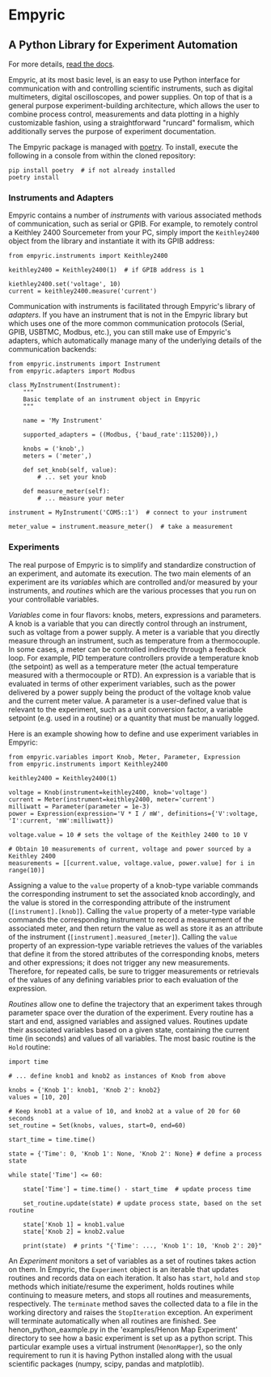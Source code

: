 # Empyric 
## A Python Library for Experiment Automation

For more details, [read the docs](https://empyric.readthedocs.io/en/latest/).

Empyric, at its most basic level, is an easy to use Python interface for communication with and controlling scientific instruments, such as digital multimeters, digital oscilloscopes, and power supplies. On top of that is a general purpose experiment-building architecture, which allows the user to combine process control, measurements and data plotting in a highly customizable fashion, using a straightforward "runcard" formalism, which additionally serves the purpose of experiment documentation.

The Empyric package is managed with [poetry](https://python-poetry.org/). To install, execute the following in a console from within the cloned repository:
```commandline
pip install poetry  # if not already installed
poetry install
```

### Instruments and Adapters

Empyric contains a number of *instruments* with various associated methods of communication, such as serial or GPIB. For example, to remotely control a Keithley 2400 Sourcemeter from your PC, simply import the `Keithley2400` object from the library and instantiate it with its GPIB address:

```
from empyric.instruments import Keithley2400

keithley2400 = Keithley2400(1)  # if GPIB address is 1

kiethley2400.set('voltage', 10)
current = keithley2400.measure('current')
```

Communication with instruments is facilitated through Empyric's library of *adapters*. If you have an instrument that is not in the Empyric library but which uses one of the more common communication protocols (Serial, GPIB, USBTMC, Modbus, etc.), you can still make use of Empyric's adapters, which automatically manage many of the underlying details of the communication backends:

```
from empyric.instruments import Instrument
from empyric.adapters import Modbus

class MyInstrument(Instrument):
	"""
	Basic template of an instrument object in Empyric
	"""

	name = 'My Instrument'
	
	supported_adapters = ((Modbus, {'baud_rate':115200}),)
	
	knobs = ('knob',)
	meters = ('meter',)
	
	def set_knob(self, value):
		# ... set your knob
	
	def measure_meter(self):
		# ... measure your meter
	
instrument = MyInstrument('COM5::1')  # connect to your instrument

meter_value = instrument.measure_meter()  # take a measurement

```

### Experiments

The real purpose of Empyric is to simplify and standardize construction of an experiment, and automate its execution. The two main elements of an experiment are its *variables* which are controlled and/or measured by your instruments, and *routines* which are the various processes that you run on your controllable variables.

*Variables* come in four flavors: knobs, meters, expressions and parameters. A knob is a variable that you can directly control through an instrument, such as voltage from a power supply. A meter is a variable that you directly measure through an instrument, such as temperature from a thermocouple. In some cases, a meter can be controlled indirectly through a feedback loop. For example, PID temperature controllers provide a temperature knob (the setpoint) as well as a temperature meter (the actual temperature measured with a thermocouple or RTD). An expression is a variable that is evaluated in terms of other experiment variables, such as the power delivered by a power supply being the product of the voltage knob value and the current meter value. A parameter is a user-defined value that is relevant to the experiment, such as a unit conversion factor, a variable setpoint (e.g. used in a routine) or a quantity that must be manually logged.

Here is an example showing how to define and use experiment variables in Empyric:
```
from empyric.variables import Knob, Meter, Parameter, Expression
from empyric.instruments import Keithley2400

keithley2400 = Keithley2400(1)

voltage = Knob(instrument=keithley2400, knob='voltage')
current = Meter(instrument=keithley2400, meter='current')
milliwatt = Parameter(parameter = 1e-3)
power = Expression(expression='V * I / mW', definitions={'V':voltage, 'I':current, 'mW':milliwatt})

voltage.value = 10 # sets the voltage of the Keithley 2400 to 10 V

# Obtain 10 measurements of current, voltage and power sourced by a Keithley 2400
measurements = [[current.value, voltage.value, power.value] for i in range(10)]
```
Assigning a value to the `value` property of a knob-type variable commands the corresponding instrument to set the associated knob accordingly, and the value is stored in the corresponding attribute of the instrument (`[instrument].[knob]`). Calling the `value` property of a meter-type variable commands the corresponding instrument to record a measurement of the associated meter, and then return the value as well as store it as an attribute of the instrument  (`[instrument].measured_[meter]`). Calling the `value` property of an expression-type variable retrieves the values of the variables that define it from the stored attributes of the corresponding knobs, meters and other expressions; it does not trigger any new measurements. Therefore, for repeated calls, be sure to trigger measurements or retrievals of the values of any defining variables prior to each evaluation of the expression.

*Routines* allow one to define the trajectory that an experiment takes through parameter space over the duration of the experiment. Every routine has a start and end, assigned variables and assigned values. Routines update their associated variables based on a given state, containing the current time (in seconds) and values of all variables. The most basic routine is the `Hold` routine:
```
import time

# ... define knob1 and knob2 as instances of Knob from above

knobs = {'Knob 1': knob1, 'Knob 2': knob2}
values = [10, 20]

# Keep knob1 at a value of 10, and knob2 at a value of 20 for 60 seconds
set_routine = Set(knobs, values, start=0, end=60)

start_time = time.time()

state = {'Time': 0, 'Knob 1': None, 'Knob 2': None} # define a process state

while state['Time'] <= 60:
	
	state['Time'] = time.time() - start_time  # update process time
	
	set_routine.update(state) # update process state, based on the set routine
	
	state['Knob 1] = knob1.value
	state['Knob 2] = knob2.value
	
	print(state)  # prints "{'Time': ..., 'Knob 1': 10, 'Knob 2': 20}"
```

An *Experiment* monitors a set of variables as a set of routines takes action on them. In Empyric, the `Experiment` object is an iterable that updates routines and records data on each iteration. It also has `start`, `hold` and `stop` methods which initiate/resume the experiment, holds routines while continuing to measure meters, and stops all routines and measurements, respectively. The `terminate` method saves the collected data to a file in the working directory and raises the `StopIteration` exception. An experiment will terminate automatically when all routines are finished. See henon_python_eaxmple.py in the 'examples/Henon Map Experiment' directory to see how a basic experiment is set up as a python script. This particular example uses a virtual instrument (`HenonMapper`), so the only requirement to run it is having Python installed along with the usual scientific packages (numpy, scipy, pandas and matplotlib).